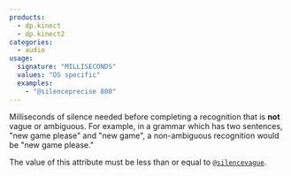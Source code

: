 ```yaml
---
products:
  - dp.kinect
  - dp.kinect2
categories:
  - audio
usage:
  signature: "MILLISECONDS"
  values: "OS specific"
  examples:
    - "@silenceprecise 800"
---
```


Milliseconds of silence needed before completing a recognition that is
**not** vague or ambiguous. For example, in a grammar which has two
sentences, "new game please" and "new game", a non-ambiguous recognition
would be "new game please."

The value of this attribute must be less than or equal to
[`@silencevague`](silencevague.md).
